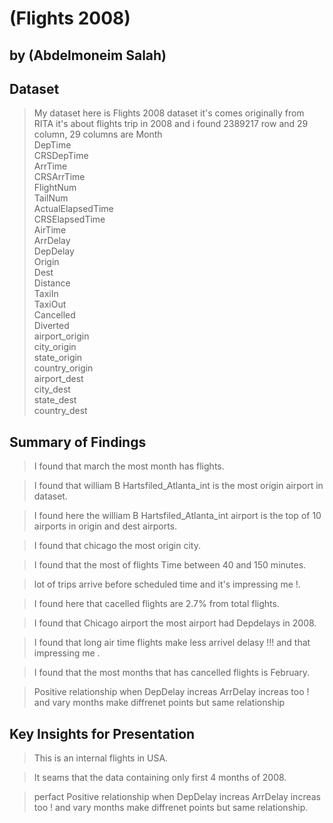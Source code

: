 # (Flights 2008)
## by (Abdelmoneim Salah)


## Dataset

> My dataset here is Flights 2008 dataset it's comes originally from RITA it's about flights trip in 2008 and i found 2389217 row and 29 column, 29 columns are 
 Month              
 DepTime            
 CRSDepTime          
 ArrTime            
 CRSArrTime          
 FlightNum            
 TailNum            
 ActualElapsedTime  
 CRSElapsedTime     
 AirTime            
 ArrDelay          
 DepDelay           
 Origin             
 Dest               
 Distance            
 TaxiIn            
 TaxiOut           
 Cancelled            
 Diverted            
 airport_origin     
 city_origin        
 state_origin      
 country_origin    
 airport_dest        
 city_dest        
 state_dest         
 country_dest 


## Summary of Findings

> I found that march the most month has flights.

> I found that william B Hartsfiled_Atlanta_int is the most origin airport in dataset.

> I found here the william B Hartsfiled_Atlanta_int airport is the top of 10 airports in origin and dest airports.

> I  found that chicago the most origin city. 

>  I found that the most of flights Time between 40 and 150 minutes.

> lot of trips arrive before scheduled time and it's impressing me !.

> I found here that cacelled flights are 2.7% from total flights.

> I found that Chicago airport the most airport had Depdelays in 2008.

> I found that long air time flights make less arrivel delasy !!! and that impressing me .

> I found that the most months that has cancelled flights is February.

>  Positive relationship when DepDelay increas ArrDelay increas too ! and vary months make diffrenet points but same relationship

## Key Insights for Presentation

> This is an internal flights in USA.

> It seams that the data containing only first 4 months of 2008.

> perfact Positive relationship when DepDelay increas ArrDelay increas too ! and vary months make diffrenet points but same relationship.


